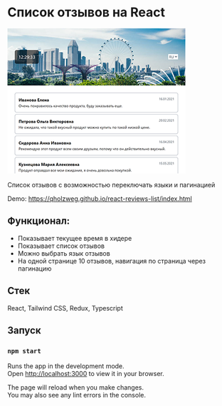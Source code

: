 # Список отзывов на React

![React Review List](https://github.com/qholzweg/react-reviews-list/blob/master/public/rl.png?raw=true)

Список отзывов с возможностью переключать языки и пагинацией

Demo: https://qholzweg.github.io/react-reviews-list/index.html

## Функционал:
- Показывает текущее время в хидере
- Показывает список отзывов
- Можно выбрать язык отзывов
- На одной странице 10 отзывов, навигация по страница через пагинацию

## Стек
React, Tailwind CSS, Redux, Typescript

## Запуск
### `npm start`

Runs the app in the development mode.\
Open [http://localhost:3000](http://localhost:3000) to view it in your browser.

The page will reload when you make changes.\
You may also see any lint errors in the console.

